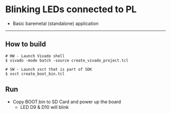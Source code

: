# Blinking LEDs connected to PL

- Basic baremetal (standalone) application

***

## How to build

```shell-session
# HW - Launch Vivado shell
$ vivado -mode batch -source create_vivado_project.tcl

# SW - Launch xsct that is part of SDK
$ xsct create_boot_bin.tcl
```

## Run

- Copy BOOT.bin to SD Card and power up the board
  - LED D9 & D10 will blink

